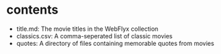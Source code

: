 # contents

- title.md: The movie titles in the WebFlyx collection
- classics.csv: A comma-seperated list of classic movies
- quotes: A directory of files containing memorable quotes from movies
